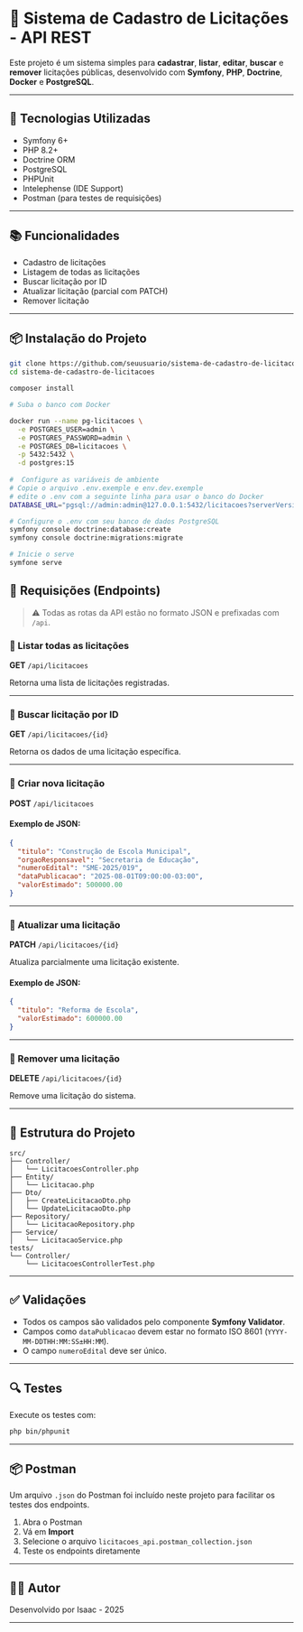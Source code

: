 
# 📄 Sistema de Cadastro de Licitações - API REST

Este projeto é um sistema simples para **cadastrar**, **listar**, **editar**, **buscar** e **remover** licitações públicas, desenvolvido com **Symfony**, **PHP**, **Doctrine**, **Docker** e **PostgreSQL**.

---

## 🚀 Tecnologias Utilizadas

- Symfony 6+
- PHP 8.2+
- Doctrine ORM
- PostgreSQL
- PHPUnit
- Intelephense (IDE Support)
- Postman (para testes de requisições)

---

## 📚 Funcionalidades

- Cadastro de licitações
- Listagem de todas as licitações
- Buscar licitação por ID
- Atualizar licitação (parcial com PATCH)
- Remover licitação

---

## 📦 Instalação do Projeto

```bash
git clone https://github.com/seuusuario/sistema-de-cadastro-de-licitacoes.git
cd sistema-de-cadastro-de-licitacoes

composer install

# Suba o banco com Docker

docker run --name pg-licitacoes \
  -e POSTGRES_USER=admin \
  -e POSTGRES_PASSWORD=admin \
  -e POSTGRES_DB=licitacoes \
  -p 5432:5432 \
  -d postgres:15
 
#  Configure as variáveis de ambiente
# Copie o arquivo .env.exemple e env.dev.exemple
# edite o .env com a seguinte linha para usar o banco do Docker
DATABASE_URL="pgsql://admin:admin@127.0.0.1:5432/licitacoes?serverVersion=15&charset=utf8"

# Configure o .env com seu banco de dados PostgreSQL
symfony console doctrine:database:create
symfony console doctrine:migrations:migrate

# Inicie o serve
symfone serve
```

## 📨 Requisições (Endpoints)

> ⚠️ Todas as rotas da API estão no formato JSON e prefixadas com `/api`.

### 🔹 Listar todas as licitações

**GET** `/api/licitacoes`

Retorna uma lista de licitações registradas.

---

### 🔹 Buscar licitação por ID

**GET** `/api/licitacoes/{id}`

Retorna os dados de uma licitação específica.

---

### 🔹 Criar nova licitação

**POST** `/api/licitacoes`

#### Exemplo de JSON:

```json
{
  "titulo": "Construção de Escola Municipal",
  "orgaoResponsavel": "Secretaria de Educação",
  "numeroEdital": "SME-2025/019",
  "dataPublicacao": "2025-08-01T09:00:00-03:00",
  "valorEstimado": 500000.00
}
```

---

### 🔹 Atualizar uma licitação

**PATCH** `/api/licitacoes/{id}`

Atualiza parcialmente uma licitação existente.

#### Exemplo de JSON:

```json
{
  "titulo": "Reforma de Escola",
  "valorEstimado": 600000.00
}
```

---

### 🔹 Remover uma licitação

**DELETE** `/api/licitacoes/{id}`

Remove uma licitação do sistema.

---

## 📁 Estrutura do Projeto

```
src/
├── Controller/
│   └── LicitacoesController.php
├── Entity/
│   └── Licitacao.php
├── Dto/
│   ├── CreateLicitacaoDto.php
│   └── UpdateLicitacaoDto.php
├── Repository/
│   └── LicitacaoRepository.php
├── Service/
│   └── LicitacaoService.php
tests/
└── Controller/
    └── LicitacoesControllerTest.php
```

---

## ✅ Validações

- Todos os campos são validados pelo componente **Symfony Validator**.
- Campos como `dataPublicacao` devem estar no formato ISO 8601 (`YYYY-MM-DDTHH:MM:SS±HH:MM`).
- O campo `numeroEdital` deve ser único.

---

## 🔍 Testes

Execute os testes com:

```bash
php bin/phpunit
```

---

## 📦 Postman

Um arquivo `.json` do Postman foi incluído neste projeto para facilitar os testes dos endpoints.

1. Abra o Postman
2. Vá em **Import**
3. Selecione o arquivo `licitacoes_api.postman_collection.json`
4. Teste os endpoints diretamente

---

## 🧑‍💻 Autor

Desenvolvido por Isaac - 2025

---
